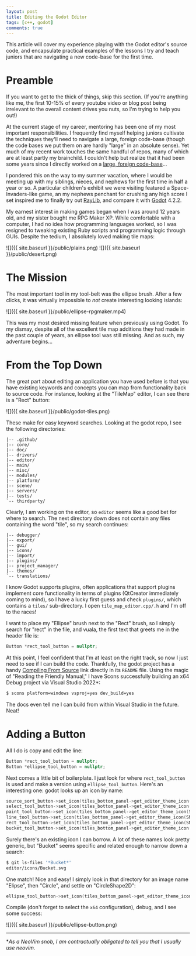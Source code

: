 ```yaml
---
layout: post
title: Editing the Godot Editor
tags: [c++, godot]
comments: true
---
```


This article will cover my experience playing with the Godot editor's source
code, and encapsulate practical examples of the lessons I try and teach juniors
that are navigating a new code-base for the first time.

# Preamble

If you want to get to the thick of things, skip this section. (If you're
anything like me, the first 10-15% of every youtube video or blog post being
irrelevant to the overall content drives you nuts, so I'm trying to help you
out!)

At the current stage of my career, mentoring has been one of my most important
responsibilities. I frequently find myself helping juniors cultivate the
techniques they'll need to navigate a large, foreign code-base (though the code
bases we put them on are hardly "large" in an absolute sense). Yet much of my
recent work touches the same handful of repos, many of which are at least partly
my brainchild. I couldn't help but realize that it had been some years since I
directly worked on a
[large, foreign code-base](https://github.com/TheMaverickProgrammer/OpenNetBattle/commit/4ed6b04323f5080a6b1a3bdc77faf2bf63df102d)...

I pondered this on the way to my summer vacation, where I would be meeting up
with my siblings, nieces, and nephews for the first time in half a year or so.
A particular children's exhibit we were visiting featured a Space-Invaders-like
game, an my nephews penchant for crushing any high score I set inspired me to
finally try out [RayLib](https://www.raylib.com/), and compare it with
[Godot](https://godotengine.org/) 4.2.2.

My earnest interest in making games began when I was around 12 years old, and my
sister bought me RPG Maker XP. While comfortable with a computer, I had no idea
how programming languages worked, so I was resigned to tweaking existing Ruby
scripts and programming logic through GUIs. Despite the tedium, I absolutely
loved making tile maps:

![]({{ site.baseurl }}/public/plains.png)
![]({{ site.baseurl }}/public/desert.png)

# The Mission

The most important tool in my tool-belt was the ellipse brush. After a few clicks,
it was virtually impossible to _not_ create interesting looking islands:

![]({{ site.baseurl }}/public/ellipse-rpgmaker.mp4)

This was my most desired missing feature when previously using Godot. To my
dismay, despite all of the excellent tile map additions they had made in the
past couple of years, an ellipse tool was still missing. And as such, my
adventure begins...

# From the Top Down

The great part about editing an application you have used before is that you
have existing keywords and concepts you can map from functionality back to
source code. For instance, looking at the "TileMap" editor, I can see there is
a "Rect" button:

![]({{ site.baseurl }}/public/godot-tiles.png)

These make for easy keyword searches. Looking at the godot repo, I see the following
directories:

```
|-- .github/
|-- core/
|-- doc/
|-- drivers/
|-- editor/
|-- main/
|-- misc/
|-- modules/
|-- platform/
|-- scene/
|-- servers/
|-- tests/
`-- thirdparty/
```

Clearly, I am working on the editor, so `editor` seems like a good bet for where
to search. The next directory down does not contain any files containing the
word "tile", so my search continues:

```
|-- debugger/
|-- export/
|-- gui/
|-- icons/
|-- import/
|-- plugins/
|-- project_manager/
|-- themes/
`-- translations/
```

I know Godot supports plugins, often applications that support plugins implement
core functionality in terms of plugins (QtCreator immediately coming to mind),
so I have a lucky first guess and check `plugins/`, which contains a `tiles/`
sub-directory. I open `tile_map_editor.cpp/.h` and I'm off to the races!

I want to place my "Ellipse" brush next to the "Rect" brush, so I simply search
for "rect" in the file, and vuala, the first text that greets me in the header
file is:

```cpp
Button *rect_tool_button = nullptr;
```

At this point, I feel confident that I'm at least on the right track, so now I
just need to see if I can build the code. Thankfully, the godot project has a
handy [Compiling From Source](https://github.com/godotengine/godot?tab=readme-ov-file#compiling-from-source)
link directly in its `README` file. Using the magic of "Reading the Friendly
Manual," I have Scons successfully building an x64 Debug project via Visual
Studio 2022*:

```bash
$ scons platform=windows vsproj=yes dev_build=yes
```

The docs even tell me I can build from within Visual Studio in the future. Neat!

# Adding a Button

All I do is copy and edit the line:

```cpp
Button *rect_tool_button = nullptr;
Button *ellipse_tool_button = nullptr;
```

Next comes a little bit of boilerplate. I just look for where `rect_tool_button`
is used and make a version using `ellipse_tool_button`. Here's an interesting
one: godot looks up an icon by name:

```cpp
source_sort_button->set_icon(tiles_bottom_panel->get_editor_theme_icon(SNAME("Sort")));
select_tool_button->set_icon(tiles_bottom_panel->get_editor_theme_icon(SNAME("ToolSelect")));
paint_tool_button->set_icon(tiles_bottom_panel->get_editor_theme_icon(SNAME("Edit")));
line_tool_button->set_icon(tiles_bottom_panel->get_editor_theme_icon(SNAME("Line")));
rect_tool_button->set_icon(tiles_bottom_panel->get_editor_theme_icon(SNAME("Rectangle")));
bucket_tool_button->set_icon(tiles_bottom_panel->get_editor_theme_icon(SNAME("Bucket")));
```

Surely there's an existing icon I can borrow. A lot of these names look pretty
generic, but "Bucket" seems specific and related enough to narrow down a search:

```bash
$ git ls-files '*Bucket*'
editor/icons/Bucket.svg
```

One match! Nice and easy! I simply look in that directory for an image name
"Elipse", then "Circle", and settle on "CircleShape2D":

```cpp
ellipse_tool_button->set_icon(tiles_bottom_panel->get_editor_theme_icon(SNAME("CircleShape2D")));
```

Compile (don't forget to select the `x64` configuration), debug, and I see some
success:

![]({{ site.baseurl }}/public/ellipse-button.png)

--------------------------------------------------------------------------------

*_As a NeoVim snob, I am contractually obligated to tell you that I usually use
neovim._
